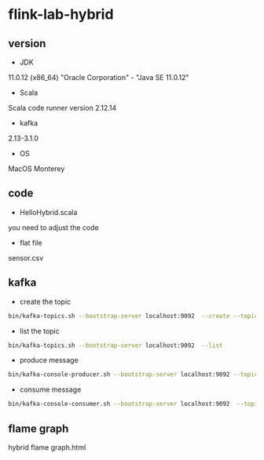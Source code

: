 
# flink-lab-hybrid

## version
- JDK

11.0.12 (x86_64) "Oracle Corporation" - "Java SE 11.0.12"

- Scala

Scala code runner version 2.12.14

- kafka

2.13-3.1.0

- OS

MacOS Monterey

## code
- HelloHybrid.scala

you need to adjust the code

- flat file

sensor.csv


## kafka

- create the topic
```bash
bin/kafka-topics.sh --bootstrap-server localhost:9092  --create --topic lab-flink-sensor-iot
```
-  list the topic
```bash
bin/kafka-topics.sh --bootstrap-server localhost:9092  --list
```

- produce message
```bash
bin/kafka-console-producer.sh --bootstrap-server localhost:9092 --topic lab-flink-sensor-iot
```

- consume message
```bash
bin/kafka-console-consumer.sh --bootstrap-server localhost:9092  --topic lab-flink-sensor-iot --from-beginning
```

## flame graph

hybrid flame graph.html
